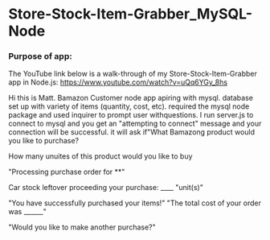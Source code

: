 # Store-Stock-Item-Grabber_MySQL-Node


### Purpose of app:

The YouTube link below is a walk-through of my Store-Stock-Item-Grabber app in Node.js:
https://www.youtube.com/watch?v=uQq6YGy_8hs


Hi this is Matt. Bamazon Customer node app apiring with mysql. database set up with variety of items (quantity, cost, etc). required the mysql node package and used inquirer to prompt user withquestions. I run server.js to connect to mysql and you get an "attempting to connect" message and your connection will be successful. it will ask if"What Bamazong product would you like to purchase?

How many unuites of this product would you like to buy

"Processing purchase order for **"

Car stock leftover proceeding your purchase: ____ "unit(s)"

"You have successfully purchased your items!"
"The total cost of your order was ______"

"Would you like to make another purchase?"
